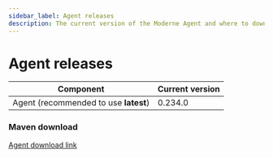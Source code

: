 ```yaml
---
sidebar_label: Agent releases
description: The current version of the Moderne Agent and where to download it.
---
```


# Agent releases

| Component                             | Current version |
| ------------------------------------- | --------------- |
| Agent (recommended to use **latest**) | 0.234.0         |

### Maven download

[Agent download link](https://repo1.maven.org/maven2/io/moderne/moderne-agent/0.234.0/moderne-agent-0.234.0.jar)
